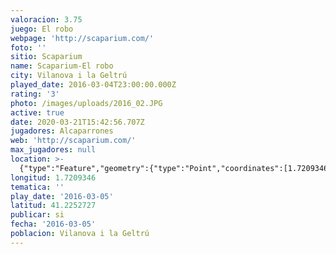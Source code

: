 ```yaml
---
valoracion: 3.75
juego: El robo
webpage: 'http://scaparium.com/'
foto: ''
sitio: Scaparium
name: Scaparium-El robo
city: Vilanova i la Geltrú
played_date: 2016-03-04T23:00:00.000Z
rating: '3'
photo: /images/uploads/2016_02.JPG
active: true
date: 2020-03-21T15:42:56.707Z
jugadores: Alcaparrones
web: 'http://scaparium.com/'
max_jugadores: null
location: >-
  {"type":"Feature","geometry":{"type":"Point","coordinates":[1.7209346,41.2252727]}}
longitud: 1.7209346
tematica: ''
play_date: '2016-03-05'
latitud: 41.2252727
publicar: si
fecha: '2016-03-05'
poblacion: Vilanova i la Geltrú
---
```

